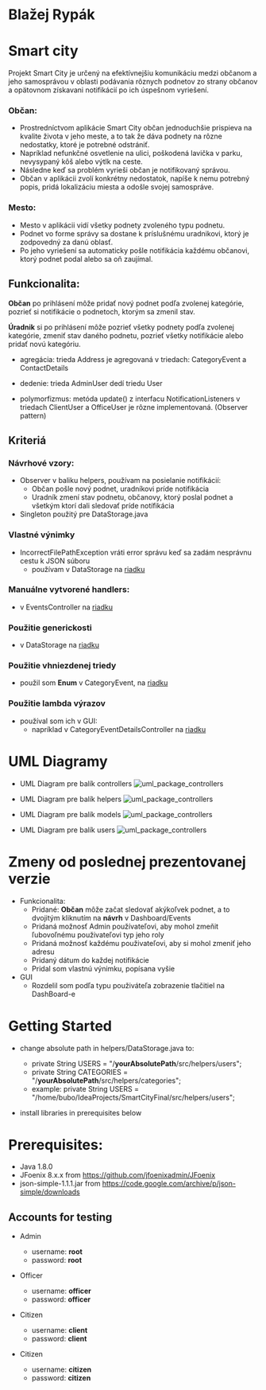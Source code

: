 # Blažej Rypák

# Smart city
Projekt Smart City je určený na efektívnejšiu komunikáciu medzi občanom a jeho
samosprávou v oblasti podávania rôznych podnetov zo strany občanov a opätovnom
získavani notifikácií po ich úspešnom vyriešení.

### Občan:
- Prostredníctvom aplikácie Smart City občan jednoduchšie prispieva na kvalite života
v jeho meste, a to tak že dáva podnety na rôzne nedostatky, ktoré je potrebné
odstrániť.
- Napríklad nefunkčné osvetlenie na ulici, poškodená lavička v parku, nevysypaný kôš
alebo výtlk na ceste.
- Následne keď sa problém vyrieši občan je notifikovaný správou.
- Občan v aplikácii zvolí konkrétny nedostatok, napíše k nemu potrebný popis, pridá
lokalizáciu miesta a odošle svojej samospráve.

### Mesto:
- Mesto v aplikácii vidí všetky podnety zvoleného typu podnetu.
- Podnet vo forme správy sa dostane k príslušnému uradnikovi, ktorý je zodpovedný
za danú oblasť.
- Po jeho vyriešení sa automaticky pošle notifikácia každému občanovi, ktorý podnet
podal alebo sa oň zaujímal.

## Funkcionalita: 
**Občan** po prihlásení môže pridať nový podnet podľa zvolenej kategórie, pozrieť si notifikácie o podnetoch,
 ktorým sa zmenil stav.

**Úradnik** si po prihlásení môže pozrieť všetky podnety podľa zvolenej kategórie, zmeniť stav daného podnetu,
 pozrieť všetky notifikácie alebo pridať novú kategóriu.

- agregácia: trieda Address je agregovaná v triedach: CategoryEvent a ContactDetails

- dedenie: trieda AdminUser dedí triedu User

- polymorfizmus: metóda update() z interfacu NotificationListeners v triedach ClientUser a OfficeUser 
je rôzne implementovaná. (Observer pattern)

## Kriteriá
###   Návrhové vzory:
- Observer v baliku helpers, používam na posielanie notifikácií:
    - Občan pošle nový podnet, uradníkovi príde notifikácia
    - Uradník zmení stav podnetu, občanovy, ktorý poslal podnet a všetkým ktorí dali sledovať príde notífikácia
- Singleton použitý pre DataStorage.java

### Vlastné výnimky
- IncorrectFilePathException vráti error správu keď sa zadám nesprávnu cestu k JSON súboru
    - používam v DataStorage na [riadku](https://github.com/OOP-FIIT/oop-2019-uto-18-b-kanuch-blazejrypak/blob/master/src/helpers/DataStorage.java#L271)

### Manuálne vytvorené handlers:
- v EventsController na [riadku](https://github.com/OOP-FIIT/oop-2019-uto-18-b-kanuch-blazejrypak/blob/master/src/controllers/EventsController.java#L24)
  
### Použitie generickosti
- v DataStorage na [riadku](https://github.com/OOP-FIIT/oop-2019-uto-18-b-kanuch-blazejrypak/blob/master/src/helpers/DataStorage.java#L76)

### Použitie vhniezdenej triedy
- použil som **Enum** v CategoryEvent, na [riadku](https://github.com/OOP-FIIT/oop-2019-uto-18-b-kanuch-blazejrypak/blob/master/src/models/CategoryEvent.java#L28)

### Použitie lambda výrazov 
- používal som ich v GUI:
    - napríklad v CategoryEventDetailsController na [riadku](https://github.com/OOP-FIIT/oop-2019-uto-18-b-kanuch-blazejrypak/blob/master/src/controllers/CategoryEventDetailsController.java#L104) 


# UML Diagramy
- UML Diagram pre balík controllers
![uml_package_controllers](docs/uml_package_controllers.png) 

- UML Diagram pre balík helpers
![uml_package_controllers](docs/uml_package_helpers.png) 

- UML Diagram pre balík models
![uml_package_controllers](docs/uml_package_models.png) 

- UML Diagram pre balík users
![uml_package_controllers](docs/uml_package_users.png)    


# Zmeny od poslednej prezentovanej verzie
- Funkcionalita:
    - Pridané: **Občan** môže začat sledovať akýkoľvek podnet, a to dvojitým kliknutím na **návrh** v Dashboard/Events
    - Pridaná možnosť Admin používateľovi, aby mohol zmeňit ľubovoľnému použivateľovi typ jeho roly
    - Pridaná možnosť každému použivateľovi, aby si mohol zmeniť jeho adresu
    - Pridaný dátum do každej notifikácie
    - Pridal som vlastnú výnimku, popísana vyšie
- GUI
    - Rozdelil som podľa typu použiváteľa zobrazenie tlačitiel na DashBoard-e

# Getting Started
- change absolute path in helpers/DataStorage.java to:
    - private String USERS = "/**yourAbsolutePath**/src/helpers/users";
    - private String CATEGORIES = "/**yourAbsolutePath**/src/helpers/categories";
    - example: private String USERS = "/home/bubo/IdeaProjects/SmartCityFinal/src/helpers/users";

- install libraries in prerequisites below

# Prerequisites:
- Java 1.8.0
- JFoenix 8.x.x from https://github.com/jfoenixadmin/JFoenix
- json-simple-1.1.1.jar from https://code.google.com/archive/p/json-simple/downloads

## Accounts for testing
- Admin
    - username: **root**
    - password: **root**
    
- Officer
    - username: **officer**
    - password: **officer**
    
- Citizen
    - username: **client**
    - password: **client**
    
- Citizen
    - username: **citizen**
    - password: **citizen**
    
    